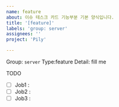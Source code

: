 ```yaml
---
name: feature
about: 이슈 테스크 카드 기능부분 기본 양식입니다.
title: '[feature]'
labels: 'group: server'
assignees: ''
project: 'Pily'

---
```

Group: `server`
Type:feature
Detail: fill me

TODO
- [ ] Job1 : 
- [ ] Job2 : 
- [ ] Job3 :
